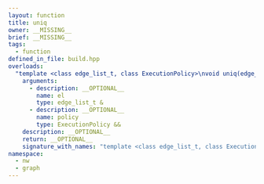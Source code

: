```yaml
---
layout: function
title: uniq
owner: __MISSING__
brief: __MISSING__
tags:
  - function
defined_in_file: build.hpp
overloads:
  "template <class edge_list_t, class ExecutionPolicy>\nvoid uniq(edge_list_t &, ExecutionPolicy &&)":
    arguments:
      - description: __OPTIONAL__
        name: el
        type: edge_list_t &
      - description: __OPTIONAL__
        name: policy
        type: ExecutionPolicy &&
    description: __OPTIONAL__
    return: __OPTIONAL__
    signature_with_names: "template <class edge_list_t, class ExecutionPolicy>\nvoid uniq(edge_list_t & el, ExecutionPolicy && policy)"
namespace:
  - nw
  - graph
---
```

